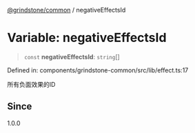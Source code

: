 [@grindstone/common](../globals.md) / negativeEffectsId

# Variable: negativeEffectsId

> `const` **negativeEffectsId**: `string`[]

Defined in: components/grindstone-common/src/lib/effect.ts:17

所有负面效果的ID

## Since

1.0.0
